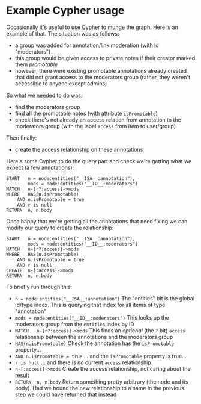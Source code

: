 Example Cypher usage
====================

Occasionally it's useful to use [Cypher](http://neo4j.com/docs/1.9.9/cypher-query-lang.html) to munge the graph.
Here is an example of that. The situation was as follows:

 - a group was added for annotation/link moderation (with id "moderators")
 - this group would be given access to private notes if their creator marked them *promotable*
 - however, there were existing promotable annotations already created that did not grant access to the moderators group
   (rather, they weren't accessible to anyone except admins)

So what we needed to do was:

 - find the moderators group
 - find all the promotable notes (with attribute `isPromotable`)
 - check there's not already an access relation from annotation to the moderators group (with the
   label `access` from item to user/group)

Then finally:

 - create the access relationship on these annotations

Here's some Cypher to do the query part and check we're getting what we expect (a few annotations):

```
START   n = node:entities("__ISA__:annotation"),
        mods = node:entities("__ID__:moderators")
MATCH   n-[r?:access]->mods
WHERE   HAS(n.isPromotable)
    AND n.isPromotable = true
    AND r is null
RETURN  n, n.body
```

Once happy that we're getting all the annotations that need fixing we can modify our query
to create the relationship:

```
START   n = node:entities("__ISA__:annotation"),
        mods = node:entities("__ID__:moderators")
MATCH   n-[r?:access]->mods
WHERE   HAS(n.isPromotable)
    AND n.isPromotable = true
    AND r is null
CREATE  n-[:access]->mods
RETURN  n, n.body
```

To briefly run through this:

 - `n = node:entities("__ISA__:annotation")`  The "entities" bit is the global id/type index. This is querying that index
   for all items of type "annotation"
 - `mods = node:entities("__ID__:moderators")` This looks up the moderators group from the `entities` index by ID
 - `MATCH   n-[r?:access]->mods` This finds an _optional_ (the `?` bit) `access` relationship between the annotations and the moderators group
 - `HAS(n.isPromotable)` Check the annotation has the `isPromotable` property...
 - `AND n.isPromotable = true` ... and the `isPromotable` property is true...
 - `r is null` ... and there is *no* current `access` relationship
 - `n-[:access]->mods` Create the access relationship, not caring about the result
 - `RETURN  n, n.body` Return something pretty arbitrary (the node and its body). Had we bound the new relationship
   to a name in the previous step we could have returned that instead
